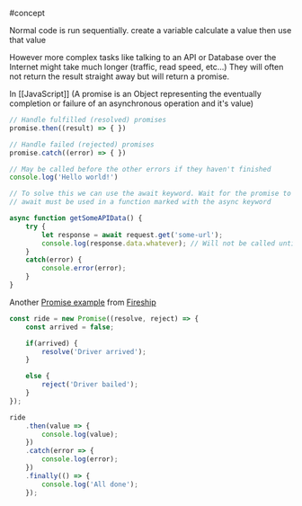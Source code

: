 #concept 

Normal code is run sequentially. create a variable calculate a value then use that value


However more complex tasks like talking to an API or Database over the Internet might take much longer (traffic, read speed, etc...) They will often not return the result straight away but will return a promise. 

In [[JavaScript]] (A promise is an Object representing the eventually completion or failure of an asynchronous operation and it's value)

```javascript
// Handle fulfilled (resolved) promises
promise.then((result) => { })

// Handle failed (rejected) promises
promise.catch((error) => { })

// May be called before the other errors if they haven't finished
console.log('Hello world!')

// To solve this we can use the await keyword. Wait for the promise to be completed before going onto the next line. 
// await must be used in a function marked with the async keyword

async function getSomeAPIData() {
	try {
		let response = await request.get('some-url');
		console.log(response.data.whatever); // Will not be called until the request has finished
	}
	catch(error) {
		console.error(error);
	}
}
```

Another  [Promise example](https://www.youtube.com/watch?v=RvYYCGs45L4&list=WL&index=15) from [Fireship](https://www.youtube.com/@Fireship)

```Javascript
const ride = new Promise((resolve, reject) => {
    const arrived = false;

    if(arrived) {
        resolve('Driver arrived');
    }

    else {
        reject('Driver bailed');
    }
});

ride
    .then(value => {
        console.log(value);
    })
    .catch(error => {
        console.log(error);
    })
    .finally(() => {
        console.log('All done');
    });
```